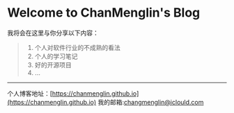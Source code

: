 # Welcome to ChanMenglin's Blog

  我将会在这里与你分享以下内容：
> 1. 个人对软件行业的不成熟的看法
> 2. 个人的学习笔记
> 3. 好的开源项目
> 4. ...

----------------------------------

个人博客地址：[https://chanmenglin.github.io](https://chanmenglin.github.io)
我的邮箱:[changmenglin@iclould.com](changmenglin@iclould.com)
